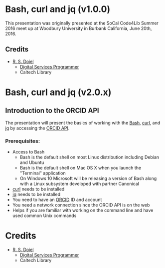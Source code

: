 
# Bash, curl and jq (v1.0.0)

This presentation was originally presented at the SoCal Code4Lib Summer 2016 meet up at Woodbury University in Burbank California, June 20th, 2016.

## Credits

+ [R. S. Doiel](https://rsdoiel.github.io)
    + [Digital Services Programmer](https://caltechlibrary.github.io)
    + Caltech Library

# Bash, curl and jq (v2.0.x)

## Introduction to the ORCID API

The presentation will present the basics of working with the [Bash](), [curl](), and [jq]() by accessing the [ORCID API](http://orcid.org).  

### Prerequisites:

+ Access to Bash
    + Bash is the default shell on most Linux distribution including Debian and Ubuntu
    + Bash is the default shell on Mac OS X when you launch the "Terminal" application
    + On Windows 10 Microsoft will be releasing a version of Bash along with a Linux subsystem developed with partner Canonical
+ [curl]() needs to be installed
+ [jq]() needs to be installed
+ You need to have an [ORCID]() ID and account
+ You need a network connection since the ORCID API is on the web
+ Helps if you are familiar with working on the command line and have used common Unix commands

# Credits

+ [R. S. Doiel](https://rsdoiel.github.io)
    + [Digital Services Programmer](https://caltechlibrary.github.io)
    + Caltech Library

